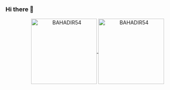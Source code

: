 ### Hi there 👋

<!--
**BAHADIR54/BAHADIR54** is a ✨ _special_ ✨ repository because its `README.md` (this file) appears on your GitHub profile.

Here are some ideas to get you started:

- 🔭 I’m currently working on ...
- 🌱 I’m currently learning ...
- 👯 I’m looking to collaborate on ...
- 🤔 I’m looking for help with ...
- 💬 Ask me about ...
- 📫 How to reach me: ...
- 😄 Pronouns: ...
- ⚡ Fun fact: ...
-->
<p align="center">
    <a href="https://github.com/BAHADIR54">
          <img height="180em" align="center" src="https://github-readme-stats.vercel.app/api?username=BAHADIR54&show_icons=true&locale=en&theme=dark&include_all_commits=true&count_private=true" alt="BAHADIR54"/>
          <img height="180em" align="center" src="https://github-readme-stats.vercel.app/api/top-langs?username=BAHADIR54&show_icons=true&locale=en&layout=compact&langs_count=8&theme=dark" alt="BAHADIR54"/>
    </a>
</p>
